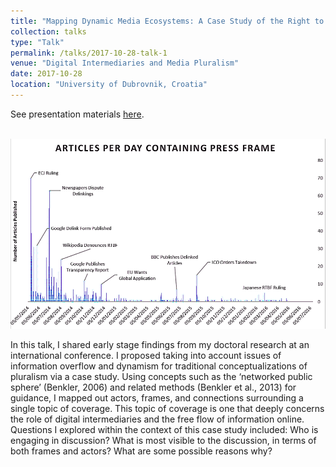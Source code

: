 ```yaml
---
title: "Mapping Dynamic Media Ecosystems: A Case Study of the Right to be Forgotten"
collection: talks
type: "Talk"
permalink: /talks/2017-10-28-talk-1
venue: "Digital Intermediaries and Media Pluralism"
date: 2017-10-28
location: "University of Dubrovnik, Croatia"
---
```


See presentation materials [here](https://prezi.com/hntegzscwoui/?token=124430c3df339e881482a8dfd74e68bc101d23cefdce7f6ab8db18cdeca498a6).

<br/><img src='/images/press-frame-histogram.png'>

In this talk, I shared early stage findings from my doctoral research at an international conference. I proposed taking into account issues of information overflow and dynamism for traditional conceptualizations of pluralism via a case study. Using concepts such as the ‘networked public sphere’ (Benkler, 2006) and related methods (Benkler et al., 2013) for guidance, I mapped out actors, frames, and connections surrounding a single topic of coverage. This topic of coverage is one that deeply concerns the role of digital intermediaries and the free flow of information online. Questions I explored within the context of this case study included: 
Who is engaging in discussion? What is most visible to the discussion, in terms of both frames and actors? What are some
possible reasons why?


